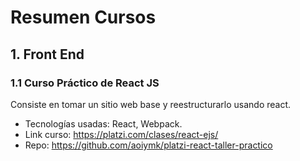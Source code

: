 # Resumen Cursos

## 1. Front End

### 1.1 Curso Práctico de React JS

Consiste en tomar un sitio web base y reestructurarlo usando react.

- Tecnologías usadas: React, Webpack.
- Link curso: https://platzi.com/clases/react-ejs/
- Repo: https://github.com/aoiymk/platzi-react-taller-practico

